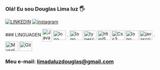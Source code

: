 
### Olá! Eu sou Douglas Lima luz 🖐



[![LINKEDIN](https://img.shields.io/badge/LinkedIn-0077B5?style=for-the-badge&logo=linkedin&logoColor=white
)](https://https://www.linkedin.com/douglas-lima-da-luz-82895a19b/)
[![instagram](https://img.shields.io/badge/Instagram-E4405F?style=for-the-badge&logo=instagram&logoColor=white
)](https://https://www.instagram.com/douglas.limaluz/)

<div style="display: inline_block"> 
    ### LINGUAGEN
  <img align="center" alt="Java" height="40" width="30" src="https://cdn.jsdelivr.net/gh/devicons/devicon/icons/java/java-original.svg"> 
  
  
  <img align="center" alt="logo spring" height="30" width="40" src="https://cdn.jsdelivr.net/gh/devicons/devicon/icons/spring/spring-original.svg" />
  .
  <img align="center" alt="logo Angular" height="30" width="40" src="https://cdn.jsdelivr.net/gh/devicons/devicon/icons/angularjs/angularjs-original.svg" />
  <img align="center" alt="typescript" height="30" width="40" src="https://cdn.jsdelivr.net/gh/devicons/devicon/icons/typescript/typescript-original.svg" />  
  <img align="center" alt="Html5" height="30" width="40" src="https://cdn.jsdelivr.net/gh/devicons/devicon/icons/html5/html5-original.svg">
  <img align="center" alt="Css3" height="30" width="40" src="https://cdn.jsdelivr.net/gh/devicons/devicon/icons/css3/css3-original.svg">    
  <img align="center" alt="logo bootstrap" height="30" width="40" src="https://cdn.jsdelivr.net/gh/devicons/devicon/icons/bootstrap/bootstrap-plain.svg" />
  <img align="center" alt="javascript" height="30" width="40" src="https://cdn.jsdelivr.net/gh/devicons/devicon/icons/javascript/javascript-original.svg" />
  .  
  <img align="center" alt="Mysql" height="30" width="40" src="https://cdn.jsdelivr.net/gh/devicons/devicon/icons/mysql/mysql-plain.svg">       
  <img align="center" alt="Git" height="30" width="40" src="https://cdn.jsdelivr.net/gh/devicons/devicon/icons/git/git-original.svg">       
 </div> 

### Meu e-mail: limadaluzdouglas@gmail.com
